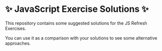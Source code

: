 # ✨ JavaScript Exercise Solutions ✨

This repository contains some suggested solutions for the JS Refresh Exercises.

You can use it as a comparison with your solutions to see some alternative approaches.
